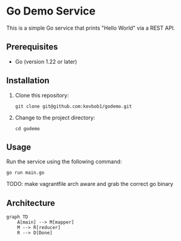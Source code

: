 # Go Demo Service

This is a simple Go service that prints "Hello World" via a REST API.

## Prerequisites

- Go (version 1.22 or later)

## Installation

1. Clone this repository:
   ```
   git clone git@github.com:kevbob1/godemo.git
   ```
2. Change to the project directory:
   ```
   cd godemo
   ```

## Usage

Run the service using the following command:

```
go run main.go
```

TODO:
  make vagrantfile arch aware and grab the correct go binary

## Architecture

```mermaid
graph TD
    A[main] --> M[mapper]
    M --> R[reducer]
    R --> D[Done]

```

